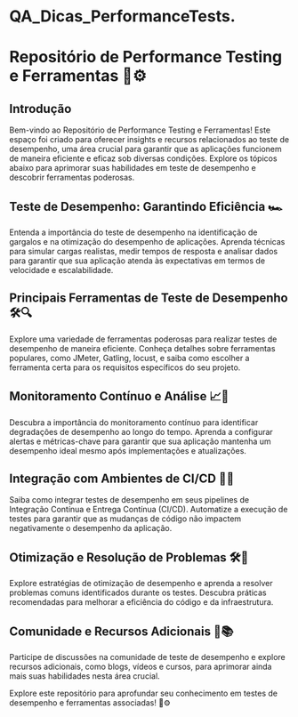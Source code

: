 # QA_Dicas_PerformanceTests.

# Repositório de Performance Testing e Ferramentas 🚀⚙️

## Introdução
Bem-vindo ao Repositório de Performance Testing e Ferramentas! Este espaço foi criado para oferecer insights e recursos relacionados ao teste de desempenho, uma área crucial para garantir que as aplicações funcionem de maneira eficiente e eficaz sob diversas condições. Explore os tópicos abaixo para aprimorar suas habilidades em teste de desempenho e descobrir ferramentas poderosas.

## Teste de Desempenho: Garantindo Eficiência 🏎️
Entenda a importância do teste de desempenho na identificação de gargalos e na otimização do desempenho de aplicações. Aprenda técnicas para simular cargas realistas, medir tempos de resposta e analisar dados para garantir que sua aplicação atenda às expectativas em termos de velocidade e escalabilidade.

## Principais Ferramentas de Teste de Desempenho 🛠️🔍
Explore uma variedade de ferramentas poderosas para realizar testes de desempenho de maneira eficiente. Conheça detalhes sobre ferramentas populares, como JMeter, Gatling, locust, e saiba como escolher a ferramenta certa para os requisitos específicos do seu projeto.

## Monitoramento Contínuo e Análise 📈🔧
Descubra a importância do monitoramento contínuo para identificar degradações de desempenho ao longo do tempo. Aprenda a configurar alertas e métricas-chave para garantir que sua aplicação mantenha um desempenho ideal mesmo após implementações e atualizações.

## Integração com Ambientes de CI/CD 🤖🔄
Saiba como integrar testes de desempenho em seus pipelines de Integração Contínua e Entrega Contínua (CI/CD). Automatize a execução de testes para garantir que as mudanças de código não impactem negativamente o desempenho da aplicação.

## Otimização e Resolução de Problemas 🛠️🚧
Explore estratégias de otimização de desempenho e aprenda a resolver problemas comuns identificados durante os testes. Descubra práticas recomendadas para melhorar a eficiência do código e da infraestrutura.

## Comunidade e Recursos Adicionais 🤝📚
Participe de discussões na comunidade de teste de desempenho e explore recursos adicionais, como blogs, vídeos e cursos, para aprimorar ainda mais suas habilidades nesta área crucial.

Explore este repositório para aprofundar seu conhecimento em testes de desempenho e ferramentas associadas! 🚀⚙️
